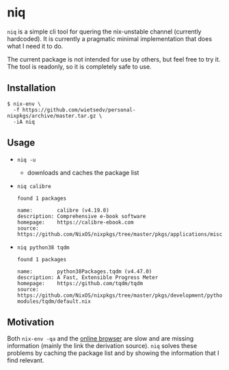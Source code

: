 # niq

`niq` is a simple cli tool for quering the nix-unstable channel (currently hardcoded). It is currently a pragmatic minimal implementation that does what I need it to do.

The current package is not intended for use by others, but feel free to try it. The tool is readonly, so it is completely safe to use.

## Installation


~~~shell
$ nix-env \
  -f https://github.com/wietsedv/personal-nixpkgs/archive/master.tar.gz \
  -iA niq
~~~


## Usage

 - `niq -u`
   - downloads and caches the package list
 - `niq calibre`
    ```
    found 1 packages

    name:        calibre (v4.19.0)
    description: Comprehensive e-book software
    homepage:    https://calibre-ebook.com
    source:      https://github.com/NixOS/nixpkgs/tree/master/pkgs/applications/misc/calibre/default.nix
    ```

 - `niq python38 tqdm`
    ```
    found 1 packages

    name:        python38Packages.tqdm (v4.47.0)
    description: A Fast, Extensible Progress Meter
    homepage:    https://github.com/tqdm/tqdm
    source:      https://github.com/NixOS/nixpkgs/tree/master/pkgs/development/python-modules/tqdm/default.nix
    ```

## Motivation
Both `nix-env -qa` and the [online browser](https://nixos.org/nixos/packages.html?channel=nixpkgs-unstable) are slow and are missing information (mainly the link the derivation source). `niq` solves these problems by caching the package list and by showing the information that I find relevant.